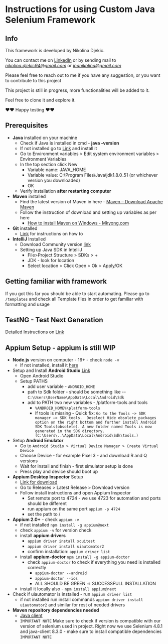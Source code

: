# Instructions for using Custom Java Selenium Framework

## Info

This framework is developed by Nikolina Djekic. 

You can contact me on [LinkedIn](https://www.linkedin.com/in/nikolina-djekic/) or by sending mail to *nikolina.djekic94@gmail.com* or *inanikolina@gmail.com*

Please feel free to reach out to me if you have any suggestion, or you want to contribute to this project

This project is still in progress, more functionalities will be added to it. 

Feel free to clone it and explore it.

♥♥ Happy testing ♥♥

## Prerequisites

* **Java** installed on your machine
    * Check if Java is installed in cmd - **java -version**
    * If not installed go to [Link](https://www.oracle.com/java/technologies/downloads/#java8) and install it
    * Go to Environment variables > Edit system environment variables > Environment Variables
    * In the top section click New
        * Variable name: JAVA_HOME
        * Variable value: C:\Program Files\Java\jdk1.8.0_51 (or whichever version you downloaded)
        * OK
    * Verify installation **after restarting computer**
* **Maven** installed
    * Find the latest version of Maven in here - [Maven – Download Apache Maven](https://maven.apache.org/download.cgi)
    * Follow the instruction of download and setting up variables as per here
        - [How to install Maven on Windows - Mkyong.com](https://mkyong.com/maven/how-to-install-maven-in-windows/)
* **Git** installed
    * [Link](https://git-scm.com/book/en/v2/Getting-Started-Installing-Git) for instructions on how to
* **IntelliJ** Installed
    * Download Community version [link](https://www.jetbrains.com/idea/download/#section=windows)
    * Setting up Java SDK in IntelliJ
        * File>Project Structure > SDKs > +
        * JDK - look for location
        * Select location > Click Open > Ok > Apply/OK

## Getting familiar with framework

If you got this far you should be able to start automating. Please go to `/templates` and check all Template files in order to get familiar with formatting and usage

## TestNG - Test Next Generation

Detailed Instructions on [Link](https://github.com/Ninna994/docs/wiki/TestNG)

## Appium Setup - appium is still WIP

* **Node.js** version on computer - 16+ - check `node -v`
    * If not installed, install it [here](https://nodejs.org/en/download)
* Setup and Install **Android Studio** [Link](https://developer.android.com/studio?gclid=CjwKCAjw9NeXBhAMEiwAbaY4ltcH4fj3ZdyhXJuaZ7waEeoI4EAIXJQZck-_kiK09lFpJxVcqUVprRoCWvAQAvD_BwE&gclsrc=aw.ds)
    * Open Android Studio
    * Setup PATHS
        * add user variable - `ANDROID_HOME`
        * path to Sdk folder - should be something like --  `C:\Users\UserName\AppData\Local\Android\Sdk`
        * add to PATH two new variables - /platform-tools and tools
            * `%ANDROID_HOME%\platform-tools`
            * If tools is missing -  Quick fix: `Go to the Tools –> SDK manager –> SDK tools.  Deselect Hide obsolete packages option on the right bottom and further install Android SDK Tools(obsolete). A new folder named Tools is now generated in the SDK directory. (C:\Users\..\AppData\Local\Android\Sdk\tools.)`
* Setup **Android Emulator**
    * Go to `Android Studio > Virtual Device Manager > Create Virtual Device`
    * Choose Device - for example Pixel 3 - and download R and Q versions
    * Wait for install and finish - first simulator setup is done
    * Press play and device should boot up
* **Appium Desktop Inspector** Setup
    * [Link for download]("https://github.com/appium/appium-inspector")
    * Go to Releases > Latest Release > Download version
    * Follow install instructions and open Appium Inspector
        * Set remote port to 4724 - we use 4723 for automation and ports should be different
        * run appium on the same port `appium -p 4724`
        * set the path to /
* **Appium 2.0+** - check `appium -v`
    * if not installed `npm install -g appium@next`
    * check `appium -v` for version check
    * install **appium drivers**
        * `appium driver install xcuitest`
        * `appium driver install uiautomator2`
        * confirm installation: `appium driver list`
    * install **appium-doctor** `npm install -g appium-doctor`
        * check `appium-doctor` to check if everything you need is installed correctly
            * `appium-doctor --android`
            * `appium-doctor --ios`
            * ALL SHOULD BE GREEN => SUCCESSFULL INSTALLATION
    * install it locally also - `npm install appium@next`
* Check if uiautomator is installed - run `appium driver list`
    * if not installed run install commands `appium driver install uiautomator2` and similar for rest of needed drivers
* **Maven repository dependencies needed**
    * [Java client](https://mvnrepository.com/artifact/io.appium/java-client)
    * `IMPORTANT NOTE` Make sure to check if version is compatible with our version of selenium used in project. Right now we use Selenium 4.8.1 and java-client 8.3.0 - make sure to install compatible dependencies `IMPORTANT NOTE`